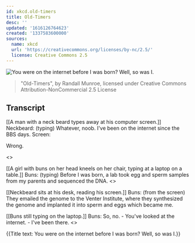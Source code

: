 ```yaml
---
id: xkcd.old-timers
title: Old-Timers
desc: ''
updated: '1616126764623'
created: '1337583600000'
sources:
  name: xkcd
  url: 'https://creativecommons.org/licenses/by-nc/2.5/'
  license: Creative Commons 2.5
---
```

![You were on the internet before I was born? Well, so was I.](https://imgs.xkcd.com/comics/old_timers.png)
> "Old-Timers", by Randall Munroe, licensed under Creative Commons Attribution-NonCommercial 2.5 License

## Transcript
[[A man with a neck beard types away at his computer screen.]]
Neckbeard: (typing) Whatever, noob. I've been on the internet since the BBS days.
Screen: 

Wrong.


<<type type>>

[[A girl with buns on her head kneels on her chair, typing at a laptop on a table.]]
Buns: (typing) Before I was born, a lab took egg and sperm samples from my parents and sequenced the DNA.
<<type type>>

[[Neckbeard sits at his desk, reading his screen.]]
Buns: (from the screen) They emailed the genome to the Venter Institute, where they synthesized the genome and implanted it into sperm and eggs which became me.

[[Buns still typing on the laptop.]]
Buns: So, no. - You've 
looked
 at the internet. - I've 
been
 there.
<<type type>>

{{Title text: You were on the internet before I was born? Well, so was I.}}
